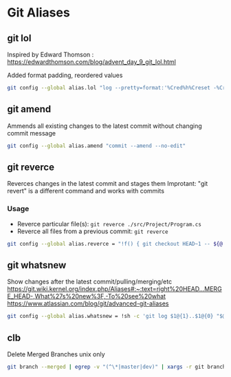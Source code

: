 # Git Aliases

## git lol

Inspired by Edward Thomson : https://edwardthomson.com/blog/advent_day_9_git_lol.html

Added format padding, reordered values

```sh
git config --global alias.lol "log --pretty=format:'%Cred%h%Creset -%Creset %<(60,trunc)%s%Cgreen%<(13,trunc)(%cr) %C(bold blue)%<(15,trunc)<%an>%Creset %C(yellow)%d%Creset' --abbrev-commit --graph"
```

## git amend

Ammends all existing changes to the latest commit without changing commit message

```sh
git config --global alias.amend "commit --amend --no-edit"
```

## git reverce

Reverces changes in the latest commit and stages them
Improtant: "git revert" is a different command and works with commits

### Usage
* Reverce particular file(s): `git reverce ./src/Project/Program.cs`
* Reverce all files from a previous commit: `git reverce`

```sh
git config --global alias.reverce = "!f() { git checkout HEAD~1 -- ${@:-'*'} ; }; f"
```

## git whatsnew

Show changes after the latest commit/pulling/merging/etc
https://git.wiki.kernel.org/index.php/Aliases#:~:text=right%20HEAD...MERGE_HEAD-,What%27s%20new%3F,-To%20see%20what
https://www.atlassian.com/blog/git/advanced-git-aliases

```sh
git config --global alias.whatsnew = !sh -c 'git log $1@{1}..$1@{0} "$@"'
```

## clb

Delete Merged Branches
unix only

```sh
git branch --merged | egrep -v "(^\*|master|dev)" | xargs -r git branch -d
```
